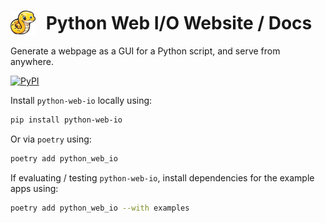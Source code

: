 # <img src="https://raw.githubusercontent.com/Cutwell/python-web-io/main/.github/logo-40x38.png" style="width:40px;padding-right:10px;margin-bottom:-8px;" alt="Sticker of a cute yellow Python snake, representing the use of the Python programming language in this project."> Python Web I/O Website / Docs
 Generate a webpage as a GUI for a Python script, and serve from anywhere.

[![PyPI](https://img.shields.io/pypi/v/python-web-io?style=flat-square)](https://pypi.org/project/python-web-io/)

Install `python-web-io` locally using:
```bash
pip install python-web-io
```

Or via `poetry` using:
```bash
poetry add python_web_io
```

If evaluating / testing `python-web-io`, install dependencies for the example apps using:
```bash
poetry add python_web_io --with examples
```
